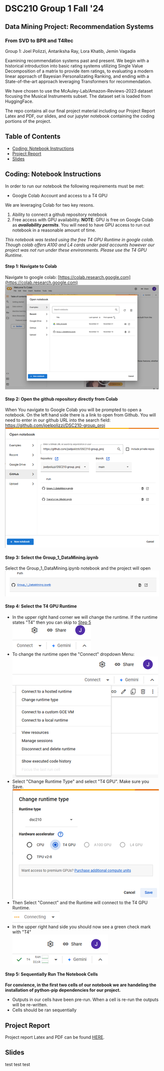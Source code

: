 # DSC210 Group 1 Fall '24
## Data Mining Project: Recommendation Systems
### From SVD to BPR and T4Rec 

Group 1:
Joel Polizzi, Antariksha Ray, Lora Khatib, Jemin Vagadia

Examining recommendation systems past and present. We begin with a historical introduction into basic rating systems utilizing Single Value Decomposition of a matrix to provide item ratings, to evaluating a modern linear approach of Bayesian Personalizating Ranking, and ending with a State-of-the-art approach leveraging Transformers for recommendation. 

We have chosen to use the McAuley-Lab/Amazon-Reviews-2023 dataset focusing the Musical Instruments subset. The dataset set is loaded from HuggingFace.

The repo contains all our final project material including our Project Report Latex and PDF, our slides, and our jupyter notebook containing the coding portions of the project.

## Table of Contents
- [Coding: Notebook Instructions](#coding-notebook-instructions)
- [Project Report](#project-report)
- [Slides](#Slides)

## Coding: Notebook Instructions
In order to run our notebook the following requirements must be met:
- Google Colab Account and access to a T4 GPU

We are leveraging Colab for two key resons. 
1) Ability to connect a github repository notebook
2) Free access with GPU availability. **NOTE**: GPU is free on Google Colab as ***availability permits***. You will need to have GPU access to run out notebook in a reasonable amount of time.

_This notebook was tested using the free T4 GPU Runtime in google colab. Though colab offers A100 and L4 cards under paid accounts however our project was not run under these environments. Please use the T4 GPU Runtime._

#### Step 1: Navigate to Colab
Navigate to google colab: [https://colab.research.google.com](https://colab.research.google.com)
![Open Colab](images/colab1.png)

#### Step 2: Open the github repository directly from Colab
When You navigate to Google Colab you will be prompted to open a notebook. On the left hand side there is a link to open from Github. You will need to enter in our github URL into the search field: https://github.com/joelpolizzi/DSC210-group_proj
![Open Github](images/colab2.png)

#### Step 3: Select the Group_1_DataMining.ipynb
Select the Group_1_DataMining.ipynb notebook and the project will open
![Open datamine](images/colab3.png)

#### Step 4: Select the T4 GPU Runtime
- In the upper right hand corner we will change the runtime. If the runtime states "T4" then you can skip to [Step 5](#step-5-sequentially-run-the-notebook-cells) <br>
 ![current-runtime](images/colab5.png) <br>
- To change the runtime open the "Connect" dropdown Menu: <br>
 ![change-runtime](images/colab6.png) <br>
- Select "Change Runtime Type" and select "T4 GPU". Make sure you Save. <br>
![change-runtime2](images/colab8.png) <br>
- Then Select "Connect" and the Runtime will connect to the T4 GPU Runtime. <br>
![connect](images/colab9.png) <br>
- In the upper right hand side you should now see a green check mark with "T4" <br>
![connected](images/colab10.png) <br>

#### Step 5: Sequentially Run The Notebook Cells

**For convience, in the first two cells of our notebook we are handeling the installation of python-pip dependencies for our project.**
- Outputs in our cells have been pre-run. When a cell is re-run the outputs will be re-written.
- Cells should be ran sequentially


## Project Report
Project report Latex and PDF can be found [HERE](./DSC210_Project_Report).

## Slides
test
test
test
